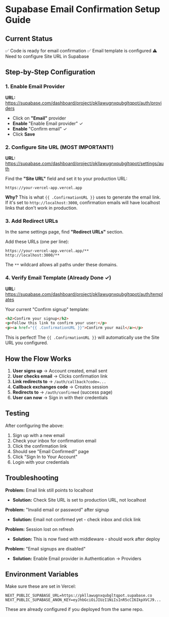# Supabase Email Confirmation Setup Guide

## Current Status
✅ Code is ready for email confirmation
✅ Email template is configured
⚠️ Need to configure Site URL in Supabase

## Step-by-Step Configuration

### 1. Enable Email Provider
**URL:** https://supabase.com/dashboard/project/pkllawugnxqubgltqpot/auth/providers

- Click on **"Email"** provider
- **Enable** "Enable Email provider" ✓
- **Enable** "Confirm email" ✓
- Click **Save**

### 2. Configure Site URL (MOST IMPORTANT!)
**URL:** https://supabase.com/dashboard/project/pkllawugnxqubgltqpot/settings/auth

Find the **"Site URL"** field and set it to your production URL:
```
https://your-vercel-app.vercel.app
```

**Why?** This is what `{{ .ConfirmationURL }}` uses to generate the email link. If it's set to `http://localhost:3000`, confirmation emails will have localhost links that don't work in production.

### 3. Add Redirect URLs
In the same settings page, find **"Redirect URLs"** section.

Add these URLs (one per line):
```
https://your-vercel-app.vercel.app/**
http://localhost:3000/**
```

The `**` wildcard allows all paths under these domains.

### 4. Verify Email Template (Already Done ✓)
**URL:** https://supabase.com/dashboard/project/pkllawugnxqubgltqpot/auth/templates

Your current "Confirm signup" template:
```html
<h2>Confirm your signup</h2>
<p>Follow this link to confirm your user:</p>
<p><a href="{{ .ConfirmationURL }}">Confirm your mail</a></p>
```

This is perfect! The `{{ .ConfirmationURL }}` will automatically use the Site URL you configured.

## How the Flow Works

1. **User signs up** → Account created, email sent
2. **User checks email** → Clicks confirmation link
3. **Link redirects to** → `/auth/callback?code=...`
4. **Callback exchanges code** → Creates session
5. **Redirects to** → `/auth/confirmed` (success page)
6. **User can now** → Sign in with their credentials

## Testing

After configuring the above:

1. Sign up with a new email
2. Check your inbox for confirmation email
3. Click the confirmation link
4. Should see "Email Confirmed!" page
5. Click "Sign In to Your Account"
6. Login with your credentials

## Troubleshooting

**Problem:** Email link still points to localhost
- **Solution:** Check Site URL is set to production URL, not localhost

**Problem:** "Invalid email or password" after signup
- **Solution:** Email not confirmed yet - check inbox and click link

**Problem:** Session lost on refresh
- **Solution:** This is now fixed with middleware - should work after deploy

**Problem:** "Email signups are disabled"
- **Solution:** Enable Email provider in Authentication → Providers

## Environment Variables

Make sure these are set in Vercel:
```
NEXT_PUBLIC_SUPABASE_URL=https://pkllawugnxqubgltqpot.supabase.co
NEXT_PUBLIC_SUPABASE_ANON_KEY=eyJhbGciOiJIUzI1NiIsInR5cCI6IkpXVCJ9...
```

These are already configured if you deployed from the same repo.

